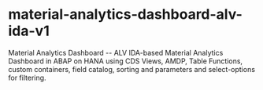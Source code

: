 # material-analytics-dashboard-alv-ida-v1
Material Analytics Dashboard -- ALV IDA-based Material Analytics Dashboard in ABAP on HANA using CDS Views, AMDP, Table Functions, custom containers, field catalog, sorting and parameters and select-options for filtering.
